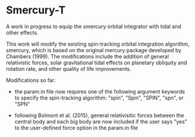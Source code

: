# Smercury-T
A work in progress to equip the smercury orbital integrator with tidal and other effects.

This work will modify the existing spin-tracking orbital integration algorithm, smercury, which is based on the original mercury package developed by Chambers (1999). The modifications include the addition of general relativistic forces, solar gravitational tidal effects on planetary obliquity and rotation rate, and other quality of life improvements. 

Modifications so far:

- the param.in file now requires one of the following argument keywords to specify the spin-tracking algorithm: "spin", "Spin", "SPIN", "spn", or "SPN"

- following Bolmont et al. (2015), general relativisitic forces between the central body and each big body are now included if the user says "yes" to the user-defined force option in the param.in file
